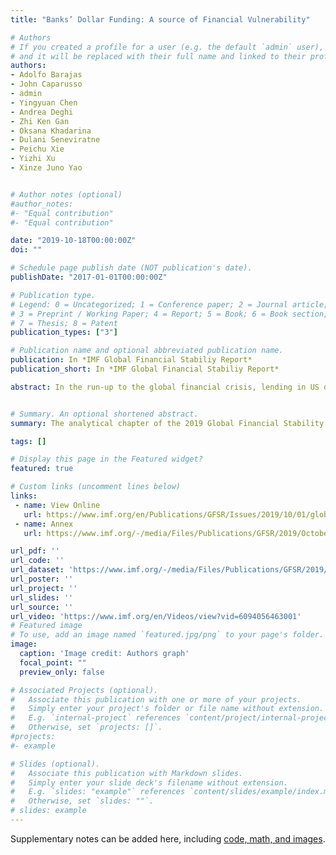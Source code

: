 ```yaml
---
title: "Banks’ Dollar Funding: A source of Financial Vulnerability"

# Authors
# If you created a profile for a user (e.g. the default `admin` user), write the username (folder name) here 
# and it will be replaced with their full name and linked to their profile.
authors:
- Adolfo Barajas
- John Caparusso
- admin
- Yingyuan Chen
- Andrea Deghi
- Zhi Ken Gan
- Oksana Khadarina
- Dulani Seneviratne
- Peichu Xie
- Yizhi Xu 
- Xinze Juno Yao


# Author notes (optional)
#author_notes:
#- "Equal contribution"
#- "Equal contribution"

date: "2019-10-18T00:00:00Z"
doi: ""

# Schedule page publish date (NOT publication's date).
publishDate: "2017-01-01T00:00:00Z"

# Publication type.
# Legend: 0 = Uncategorized; 1 = Conference paper; 2 = Journal article;
# 3 = Preprint / Working Paper; 4 = Report; 5 = Book; 6 = Book section;
# 7 = Thesis; 8 = Patent
publication_types: ["3"]

# Publication name and optional abbreviated publication name.
publication: In *IMF Global Financial Stabiliy Report*
publication_short: In *IMF Global Financial Stabiliy Report*

abstract: In the run-up to the global financial crisis, lending in US dollars by global banks headquartered outside the United States (global non-US banks), together with their reliance on short-term and volatile wholesale funding, became crucial transmission mechanisms for shocks that originated in the major funding markets for US dollars. Whereas regulation following the crisis has improved the resilience of banking sectors in many dimensions, these mechanisms remain a source of vulnerability for the global financial system. This chapter constructs three measures to gauge the degree of US dollar funding fragility of global non-US banks and describes their evolution in recent years. Empirical results show that an increase in US dollar funding costs leads to financial stress in the economies that are home to global non-US banks and to spillovers through a cutback in loans to recipient economies, those that borrow US dollars. US dollar funding fragility and the share of US dollar assets to total assets amplify these negative effects. However, some policy-related factors can mitigate them, such as swap line arrangements between central banks and international reserve holdings by home economy central banks. Furthermore, this chapter finds that emerging markets that are recipient economies are particularly susceptible to declines in US dollar cross-border lending because they have limited ability to turn to other sources of US dollar borrowing or to replace dollars with other currencies. These results highlight the importance of controlling vulnerabilities arising from the US dollar funding of non-US banks. The US dollar funding fragility measures constructed in this chapter can help improve their monitoring.


# Summary. An optional shortened abstract.
summary: The analytical chapter of the 2019 Global Financial Stability report investigates USD funding of global banks as a source of vulnerability for the financial system

tags: []

# Display this page in the Featured widget?
featured: true

# Custom links (uncomment lines below)
links:
 - name: View Online
   url: https://www.imf.org/en/Publications/GFSR/Issues/2019/10/01/global-financial-stability-report-october-2019
 - name: Annex
   url: https://www.imf.org/-/media/Files/Publications/GFSR/2019/October/English/onlineannex5.ashx

url_pdf: ''
url_code: ''
url_dataset: 'https://www.imf.org/-/media/Files/Publications/GFSR/2019/October/English/Data/gfsroct2019-ch5.ashx'
url_poster: ''
url_project: ''
url_slides: ''
url_source: ''
url_video: 'https://www.imf.org/en/Videos/view?vid=6094056463001'
# Featured image
# To use, add an image named `featured.jpg/png` to your page's folder. 
image:
  caption: 'Image credit: Authors graph'
  focal_point: ""
  preview_only: false

# Associated Projects (optional).
#   Associate this publication with one or more of your projects.
#   Simply enter your project's folder or file name without extension.
#   E.g. `internal-project` references `content/project/internal-project/index.md`.
#   Otherwise, set `projects: []`.
#projects:
#- example

# Slides (optional).
#   Associate this publication with Markdown slides.
#   Simply enter your slide deck's filename without extension.
#   E.g. `slides: "example"` references `content/slides/example/index.md`.
#   Otherwise, set `slides: ""`.
# slides: example
---
```




Supplementary notes can be added here, including [code, math, and images](https://wowchemy.com/docs/writing-markdown-latex/).
